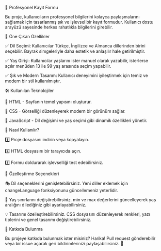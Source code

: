 📌 Profesyonel Kayıt Formu

Bu proje, kullanıcıların profesyonel bilgilerini kolayca paylaşmalarını sağlamak için tasarlanmış şık ve işlevsel bir kayıt formudur. Kullanıcı dostu arayüzü sayesinde herkes rahatlıkla bilgilerini girebilir.

🚀 Öne Çıkan Özellikler

✅ Dil Seçimi: Kullanıcılar Türkçe, İngilizce ve Almanca dillerinden birini seçebilir. Bayrak simgeleriyle daha estetik ve anlaşılır hale getirilmiştir.

✅ Yaş Girişi: Kullanıcılar yaşlarını ister manuel olarak yazabilir, isterlerse açılır menüden 13 ile 99 yaş arasında seçim yapabilir.

✅ Şık ve Modern Tasarım: Kullanıcı deneyimini iyileştirmek için temiz ve modern bir stil kullanılmıştır.

🛠 Kullanılan Teknolojiler

🔹 HTML - Sayfanın temel yapısını oluşturur.

🔹 CSS - Görselliği düzenleyerek modern bir görünüm sağlar.

🔹 JavaScript - Dil değişimi ve yaş seçimi gibi dinamik özellikleri yönetir.

📂 Nasıl Kullanılır?

1️⃣ Proje dosyasını indirin veya kopyalayın.

2️⃣ HTML dosyasını bir tarayıcıda açın.

3️⃣ Formu doldurarak işlevselliği test edebilirsiniz.

🎨 Özelleştirme Seçenekleri

🎭 Dil seçeneklerini genişletebilirsiniz. Yeni diller eklemek için changeLanguage fonksiyonunu güncellemeniz yeterlidir.

🔢 Yaş sınırlarını değiştirebilirsiniz. min ve max değerlerini güncelleyerek yaş aralığını dilediğiniz gibi ayarlayabilirsiniz.

💡 Tasarımı özelleştirebilirsiniz. CSS dosyasını düzenleyerek renkleri, yazı tiplerini ve genel tasarımı değiştirebilirsiniz.

🤝 Katkıda Bulunma

Bu projeye katkıda bulunmak ister misiniz? Harika! Pull request gönderebilir veya bir issue açarak geri bildirimlerinizi paylaşabilirsiniz. 🎉
